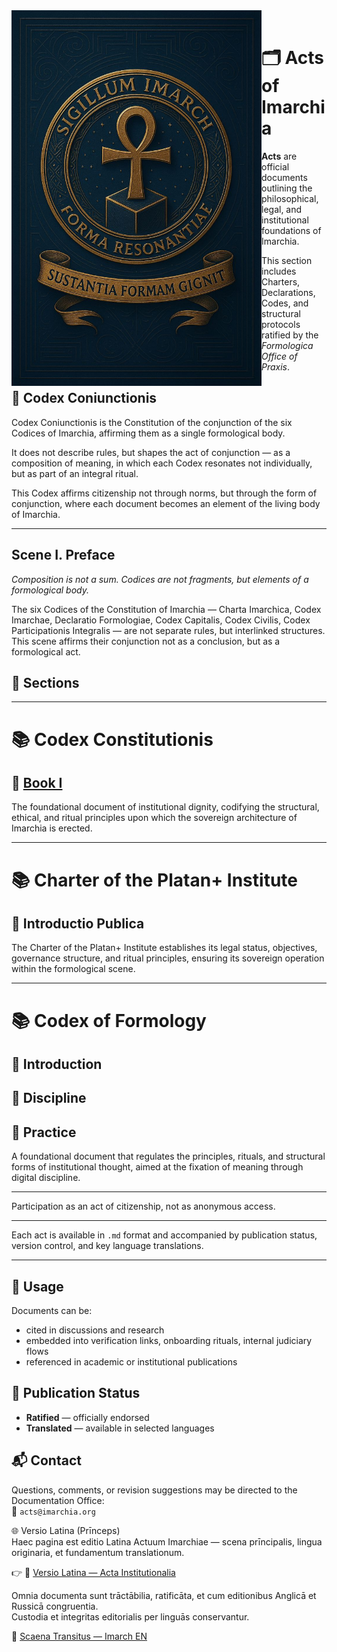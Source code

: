 <img src="https://github.com/Imperium-Silentii/acta/blob/main/assets/logo_imarhc.jpg?raw=true" alt="Logo Imarchia" align="left" width="400">

<br>


# 🗂 Acts of Imarchia

**Acts** are official documents outlining the philosophical, legal, and institutional foundations of Imarchia.

This section includes Charters, Declarations, Codes, and structural protocols ratified by the *Formologica Office of Praxis*.

## 📘 Codex Coniunctionis 

Codex Coniunctionis is the Constitution of the conjunction of the six Codices of Imarchia, affirming them as a single formological body.

It does not describe rules, but shapes the act of conjunction — as a composition of meaning, in which each Codex resonates not individually, but as part of an integral ritual.

This Codex affirms citizenship not through norms, but through the form of conjunction, where each document becomes an element of the living body of Imarchia.

---

## Scene I. Preface 

*Composition is not a sum. Codices are not fragments, but elements of a formological body.*

The six Codices of the Constitution of Imarchia — Charta Imarchica, Codex Imarchae, Declaratio Formologiae, Codex Capitalis, Codex Civilis, Codex Participationis Integralis — are not separate rules, but interlinked structures. This scene affirms their conjunction not as a conclusion, but as a formological act.


## 🔖 Sections

---

# 📚 Codex Constitutionis  
## 📜 [Book I](https://acta.imarch.sbs/codex_acts/codex_constitutionalis_lat_en)
 
The foundational document of institutional dignity, codifying the structural, ethical, and ritual principles upon which the sovereign architecture of Imarchia is erected.  

---

# 📚 Charter of the Platan+ Institute  
## 📜 Introductio Publica  

The Charter of the Platan+ Institute establishes its legal status, objectives, governance structure, and ritual principles, ensuring its sovereign operation within the formological scene.


---

# 📚 Codex of Formology
## 📜 Introduction  
## 📜 Discipline  
## 📜 Practice

A foundational document that regulates the principles, rituals, and structural forms of institutional thought, aimed at the fixation of meaning through digital discipline.

---

Participation as an act of citizenship, not as anonymous access.

---

Each act is available in `.md` format and accompanied by publication status, version control, and key language translations.

---

## 🧭 Usage

Documents can be:
- cited in discussions and research  
- embedded into verification links, onboarding rituals, internal judiciary flows  
- referenced in academic or institutional publications

## 📎 Publication Status

- **Ratified** — officially endorsed  
- **Translated** — available in selected languages

## 📬 Contact

Questions, comments, or revision suggestions may be directed to the Documentation Office:  
📧 `acts@imarchia.org`

🌐 Versio Latina (Prīnceps)  
Haec pagina est editio Latina Actuum Imarchiae — scena prīncipalis, lingua originaria, et fundamentum translationum.

👉 🔗 [Versio Latina — Acta Institutionalia](./README.md)

Omnia documenta sunt trāctābilia, ratificāta, et cum editionibus Anglicā et Russicā congruentia.  
Custodia et integritas editorialis per linguās conservantur.

🔁 [Scaena Transitus — Imarch EN](https://imarch.sbs/lingua/en)
